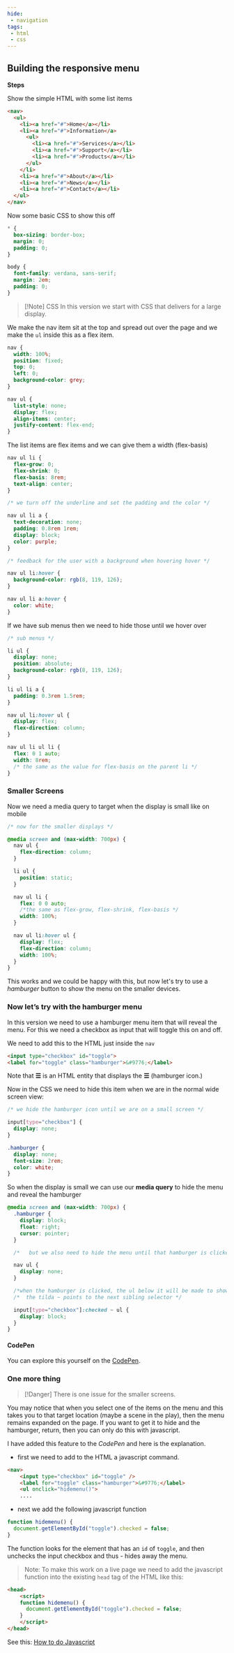 ```yaml
---
hide:
 - navigation
tags:
 - html
 - css
---
```


## Building the responsive menu
**Steps**

Show the simple HTML with some list items

```html
<nav>
  <ul>
    <li><a href="#">Home</a></li>
    <li><a href="#">Information</a>
      <ul>
        <li><a href="#">Services</a></li>
        <li><a href="#">Support</a></li>
        <li><a href="#">Products</a></li>
      </ul>
    </li>
    <li><a href="#">About</a></li>
    <li><a href="#">News</a></li>
    <li><a href="#">Contact</a></li>
  </ul>
</nav>
```

Now some basic CSS to show this off

```css
* {
  box-sizing: border-box;
  margin: 0;
  padding: 0;
}

body {
  font-family: verdana, sans-serif;
  margin: 2em;
  padding: 0;
}
```

>[!Note] CSS
> In this version we start with CSS that delivers for a large display.

We make the nav item sit at the top and spread out over the page and we make the `ul` inside this as a flex item.


```css
nav {
  width: 100%;
  position: fixed;
  top: 0;
  left: 0;
  background-color: grey;
}

nav ul {
  list-style: none;
  display: flex;
  align-items: center;
  justify-content: flex-end;
}
```

The list items are flex items and we can give them a width (flex-basis)

```css
nav ul li {
  flex-grow: 0;
  flex-shrink: 0;
  flex-basis: 8rem;
  text-align: center;
}

/* we turn off the underline and set the padding and the color */

nav ul li a {
  text-decoration: none;
  padding: 0.8rem 1rem;
  display: block;
  color: purple;
}

/* feedback for the user with a background when hovering hover */

nav ul li:hover {
  background-color: rgb(8, 119, 126);
}

nav ul li a:hover {
  color: white;
}
```

If we have sub menus then we need to hide those until we hover over

```css
/* sub menus */

li ul {
  display: none;
  position: absolute;
  background-color: rgb(8, 119, 126);
}

li ul li a {
  padding: 0.3rem 1.5rem;
}

nav ul li:hover ul {
  display: flex;
  flex-direction: column;
}

nav ul li ul li {
  flex: 0 1 auto;
  width: 8rem;
  /* the same as the value for flex-basis on the parent li */
}
```

### Smaller Screens

Now we need a media query to target when the display is small like on mobile

```css
/* now for the smaller displays */

@media screen and (max-width: 700px) {
  nav ul {
    flex-direction: column;
  }

  li ul {
    position: static;
  }

  nav ul li {
    flex: 0 0 auto;
    /*the same as flex-grow, flex-shrink, flex-basis */
    width: 100%;
  }

  nav ul li:hover ul {
    display: flex;
    flex-direction: column;
    width: 100%;
  }
}
```

This works and we could be happy with this, but now let's try to use a _hamburger_ button to show the menu on the smaller devices.

### Now let’s try with the hamburger menu 

In this version we need to use a hamburger menu item that will reveal the menu.  For this we need a checkbox as input that will toggle this on and off.

We need to add this to the HTML just inside the `nav`

```html
<input type="checkbox" id="toggle">
<label for="toggle" class="hamburger">&#9776;</label>
```

Note that **&#9776;** is an HTML entity that displays the **☰** (hamburger icon.)

Now in the CSS we need to hide this item when we are in the normal wide screen view:

```css
/* we hide the hamburger icon until we are on a small screen */

input[type="checkbox"] {
  display: none;
}

.hamburger {
  display: none;
  font-size: 2rem;
  color: white;
}
```

So when the display is small we can use our **media query** to hide the menu and reveal the hamburger

```css
@media screen and (max-width: 700px) {
  .hamburger {
    display: block;
    float: right;
    cursor: pointer;
  }

  /*   but we also need to hide the menu until that hamburger is clicked */

  nav ul {
    display: none;
  }

  /*when the hamburger is clicked, the ul below it will be made to show */
  /*  the tilda ~ points to the next sibling selector */

  input[type="checkbox"]:checked ~ ul {
    display: block;
  }
}

```

#### CodePen

You can explore this yourself on the [CodePen](https://codepen.io/pageboy/pen/MWqYzgP).

### One more thing 
 
 >[!Danger] There is one issue for the smaller screens.

You may notice that when you select one of the items on the menu and this takes you to that target location (maybe a scene in the play), then the menu remains expanded on the page. If you want to get it to hide and the hamburger, return, then you can only do this with javascript.

I have added this feature to the _CodePen_ and here is the explanation.

- first we need to add to the HTML a javascript command.
```html
<nav>
    <input type="checkbox" id="toggle" />
    <label for="toggle" class="hamburger">&#9776;</label>
    <ul onclick="hidemenu()">
    ....
```
-  next we add the following javascript function
```js
function hidemenu() {
  document.getElementById("toggle").checked = false;
}
```

The function looks for the element that has an `id` of `toggle`, and then unchecks the input checkbox and thus - hides away the menu.

>Note: To make this work on a live page we need to add the javascript function into the existing `head` tag of the HTML like this:

```html
<head>
	<script>
	function hidemenu() {
	  document.getElementById("toggle").checked = false;
	}
	</script>
</head>

```

See this: [How to do Javascript](How%20to%20do%20Javascript.md)